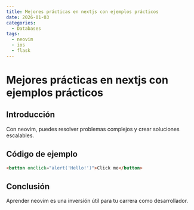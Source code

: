 ```yaml
---
title: Mejores prácticas en nextjs con ejemplos prácticos
date: 2026-01-03
categories:
  - Databases
tags:
  - neovim
  - ios
  - flask
---
```


# Mejores prácticas en nextjs con ejemplos prácticos

## Introducción

Con neovim, puedes resolver problemas complejos y crear soluciones escalables.

## Código de ejemplo

```html
<button onclick="alert('Hello!')">Click me</button>
```

## Conclusión

Aprender neovim es una inversión útil para tu carrera como desarrollador.